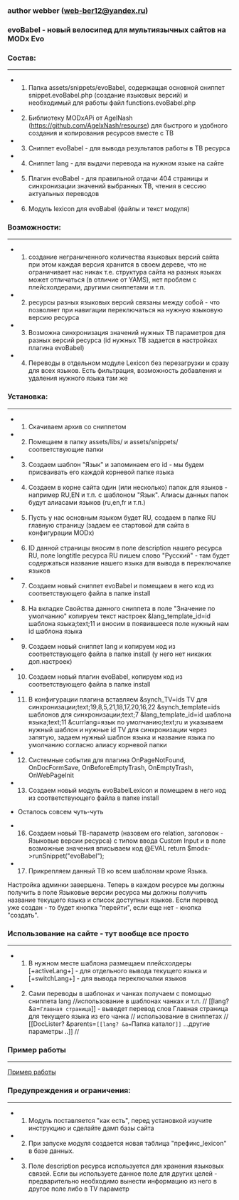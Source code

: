 ### author webber (web-ber12@yandex.ru)


### evoBabel - новый велосипед для мультиязычных сайтов на MODx Evo

### Состав:
---------
* 1. Папка assets/snippets/evoBabel, содержащая основной сниппет snippet.evoBabel.php (создание языковых версий) и необходимый для работы файл functions.evoBabel.php
* 2. Библиотеку MODxAPi от AgelNash (https://github.com/AgelxNash/resourse) для быстрого и удобного создания и копирования ресурсов вместе с ТВ
* 3. Сниппет evoBabel - для вывода результатов работы в ТВ ресурса
* 4. Сниппет lang - для выдачи перевода на нужном языке на сайте
* 5. Плагин evoBabel - для правильной отдачи 404 страницы и синхронизации значений выбранных ТВ, чтения в сессию актуальных переводов
* 6. Модуль lexicon для evoBabel (файлы и текст модуля)


### Возможности:
---------
* 1. создание неграниченного количества языковых версий сайта
при этом каждая версия хранится в своем дереве, что не ограничивает нас никак
т.е. структура сайта на разных языках может отличаться (в отличие от YAMS), нет проблем с плейсхолдерами, другими сниппетами и т.п.
* 2. ресурсы разных языковых версий связаны между собой - что позволяет при навигации переключаться на нужную языковую версию ресурса
* 3. Возможна синхронизация значений нужных ТВ параметров для разных версий ресурса (id нужных ТВ задается в настройках плагина evoBabel)
* 4. Переводы в отдельном модуле Lexicon без перезагрузки и сразу для всех языков. Есть фильтрация, возможность добавления и удаления нужного языка там же


### Установка:
---------
* 1. Скачиваем архив со сниппетом
* 2. Помещаем в папку assets/libs/ и assets/snippets/ соответствующие папки
* 3. Создаем шаблон "Язык" и запоминаем его id - мы будем присваивать его каждой корневой папке языка
* 4. Создаем в корне сайта один (или несколько) папок для языков - например RU,EN и т.п. с шаблоном "Язык". Алиасы данных папок будут алиасами языков (ru,en,fr и т.п.)
* 5. Пусть у нас основным языком будет RU, создаем в папке RU главную страницу (задаем ее стартовой для сайта в конфигурации MODx)
* 6. ID данной страницы вносим в поле description нашего ресурса RU, поле longtitle ресурса RU пишем слово "Русский" - там будет содержаться название нашего языка для вывода в переключалке языков
* 7. Создаем новый сниппет evoBabel и помещаем в него код из соответствующего файла в папке install
* 8. На вкладке Свойства данного сниппета в поле "Значение по умолчанию" копируем текст настроек &lang_template_id=id шаблона языка;text;11 и вносим в появившееся поле нужный нам id шаблона языка
* 9. Создаем новый сниппет lang и копируем код из соответствующего файла в папке install (у него нет никаких доп.настроек)
* 10. Создаем новый плагин evoBabel, копируем код из соответствующего файла в папке install
* 11. В конфигурации плагина вставляем &synch_TV=ids TV для синхронизации;text;19,8,5,21,18,17,20,16,22 &synch_template=ids шаблонов для синхронизации;text;7 &lang_template_id=id шаблона языка;text;11 &currlang=язык по умолчанию;text;ru и указываем нужный шаблон и нужные id TV для синхронизации через запятую,
задаем нужный шаблон языка и название языка по умолчанию согласно алиасу корневой папки
* 12. Системные события для плагина OnPageNotFound, OnDocFormSave, OnBeforeEmptyTrash, OnEmptyTrash, OnWebPageInit
* 13. Создаем новый модуль evoBabelLexicon и помещаем в него код из соответствующего файла в папке install

* Осталось совсем чуть-чуть

* 16. Создаем новый ТВ-параметр (назовем его relation, заголовок - Языковые версии ресурса) с типом ввода Custom Input и в поле возможные значения вписываем код @EVAL return $modx->runSnippet("evoBabel");
* 17. Прикрепляем данный ТВ ко всем шаблонам кроме Языка.


Настройка админки завершена. Теперь в каждом ресурсе мы должны получить в поле Языковые версии ресурса мы должны получить название текущего языка и список доступных языков.
Если перевод уже создан  - то будет кнопка "перейти", если еще нет - кнопка "создать".


### Использование на сайте - тут вообще все просто
---------
* 1. В нужном месте шаблона размещаем плейсхолдеры [+activeLang+] - для отдельного вывода текущего языка и [+switchLang+] - для вывода переключалки языков
* 2. Сами переводы в шаблонах и чанках получаем с помощью сниппета lang
//использование в шаблонах чанках и т.п.
// [[lang? &a=`Главная страница`]] - выведет перевод слов Главная страница для текущего языка из его чанка
// использование в сниппетах 
// [[DocLister? &parents=`[[lang? &a=`Папка каталог`]]` ...другие параметры ..]]
//


### Пример работы
---------
<a href="http://evoBabel.sitex.by">Пример работы</a>

### Предупреждения и ограничения:
---------
* 1. Модуль поставляется "как есть", перед установкой изучите инструкцию и сделайте дамп базы сайта
* 2. При запуске модуля создается новая таблица "префикс_lexicon" в базе данных.
* 3. Поле description ресурса используется для хранения языковых связей. Если вы используете данное поле для других целей - предварительно необходимо вынести информацию из него в другое поле либо в TV параметр














